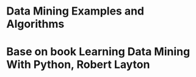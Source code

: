 # Data Mining Examples and Algorithms 
# Base on book Learning Data Mining With Python, Robert Layton

